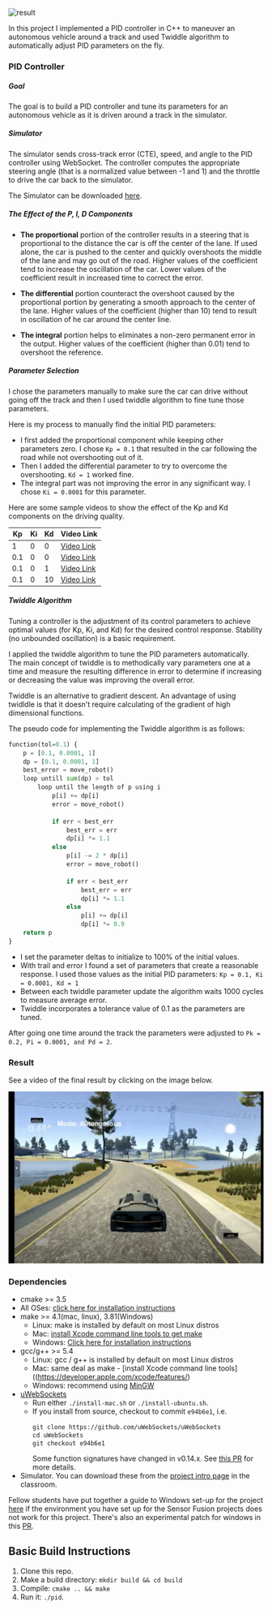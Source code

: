 [result]: ./media/pid.gif "Short Gif"
![result]

In this project I implemented a PID controller in C++ to maneuver an autonomous vehicle around a track and used Twiddle algorithm to automatically adjust PID parameters on the fly.

### PID Controller
##### Goal
The goal is to build a PID controller and tune its parameters for an autonomous vehicle as it is driven around a track in the simulator.

##### Simulator
The simulator sends cross-track error (CTE), speed, and angle to the PID controller using WebSocket. The controller computes the appropriate steering angle (that is a normalized value between -1 and 1) and the throttle to drive the car back to the simulator.

The Simulator can be downloaded [here](https://github.com/udacity/self-driving-car-sim/releases).


##### The Effect of the P, I, D Components
- **The proportional** portion of the controller results in a steering that is proportional to the distance the car is off the center of the lane. If used alone, the car is pushed to the center and quickly overshoots the middle of the lane and may go out of the road. Higher values of the coefficient tend to increase the oscillation of the car. Lower values of the coefficient result in increased time to correct the error.

- **The differential** portion counteract the overshoot caused by the proportional portion by generating a smooth approach to the center of the lane. Higher values of the coefficient (higher than 10) tend to result in oscillation of he car around the center line.

- **The integral** portion helps to eliminates a non-zero permanent error in the output. Higher values of the coefficient (higher than 0.01) tend to overshoot the reference.


##### Parameter Selection
I chose the parameters manually to make sure the car can drive without going off the track and then I used twiddle algorithm to fine tune those parameters.

Here is my process to manually find the initial PID parameters:
- I first added the proportional component while keeping other parameters zero. I chose `Kp = 0.1` that resulted in the car following the road while not overshooting out of it.
- Then I added the differential parameter to try to overcome the overshooting. `Kd = 1` worked fine.
- The integral part was not improving the error in any significant way. I chose `Ki = 0.0001` for this parameter.


Here are some sample videos to show the effect of the Kp and Kd components on the driving quality.

  Kp  |  Ki  | Kd |  Video Link
------|----- | ---|-------------
 1 | 0  |  0 | [Video Link](https://www.youtube.com/watch?v=NtbGrdZbvcM)
 0.1 | 0  |  0 | [Video Link](https://www.youtube.com/watch?v=WA-sdZhimBs)
 0.1 | 0  |  1 | [Video Link](https://www.youtube.com/watch?v=4uhZ9vBzcuE)
 0.1 | 0  |  10 | [Video Link](https://www.youtube.com/watch?v=utDTVqofqiA)



##### Twiddle Algorithm
Tuning a controller is the adjustment of its control parameters to achieve optimal values (for Kp, Ki, and Kd) for the desired control response. Stability (no unbounded oscillation) is a basic requirement.

I applied the twiddle algorithm to tune the PID parameters automatically. The main concept of twiddle is to methodically vary parameters one at a time and measure the resulting difference in error to determine if increasing or decreasing the value was improving the overall error.

Twiddle is an alternative to gradient descent. An advantage of using twidldle is that it doesn't require calculating of the gradient of high dimensional functions.

The pseudo code for implementing the Twiddle algorithm is as follows:

```Python
function(tol=0.1) {
    p = [0.1, 0.0001, 1]
    dp = [0.1, 0.0001, 1]
    best_error = move_robot()
    loop untill sum(dp) > tol
        loop until the length of p using i
            p[i] += dp[i]
            error = move_robot()

            if err < best_err
                best_err = err
                dp[i] *= 1.1
            else
                p[i] -= 2 * dp[i]
                error = move_robot()

                if err < best_err
                    best_err = err
                    dp[i] *= 1.1
                else
                    p[i] += dp[i]
                    dp[i] *= 0.9
    return p
}
```

- I set the parameter deltas to initialize to 100% of the initial values.
- With trail and error I found a set of parameters that create a reasonable response. I used those values as the initial PID parameters: `Kp = 0.1, Ki = 0.0001, Kd = 1`
- Between each twiddle parameter update the algorithm waits 1000 cycles to measure average error.
- Twiddle incorporates a tolerance value of 0.1 as the parameters are tuned.

After going one time around the track the parameters were adjusted to `Pk = 0.2, Pi = 0.0001, and Pd = 2`.

### Result
See a video of the final result by clicking on the image below.

[image-final-result]: ./media/screen_shot.PNG "Final Video Screenshot"
[![image-final-result]](https://www.youtube.com/watch?v=Rw_0oPXjEiQ)



### Dependencies

* cmake >= 3.5
 * All OSes: [click here for installation instructions](https://cmake.org/install/)
* make >= 4.1(mac, linux), 3.81(Windows)
  * Linux: make is installed by default on most Linux distros
  * Mac: [install Xcode command line tools to get make](https://developer.apple.com/xcode/features/)
  * Windows: [Click here for installation instructions](http://gnuwin32.sourceforge.net/packages/make.htm)
* gcc/g++ >= 5.4
  * Linux: gcc / g++ is installed by default on most Linux distros
  * Mac: same deal as make - [install Xcode command line tools]((https://developer.apple.com/xcode/features/)
  * Windows: recommend using [MinGW](http://www.mingw.org/)
* [uWebSockets](https://github.com/uWebSockets/uWebSockets)
  * Run either `./install-mac.sh` or `./install-ubuntu.sh`.
  * If you install from source, checkout to commit `e94b6e1`, i.e.
    ```
    git clone https://github.com/uWebSockets/uWebSockets
    cd uWebSockets
    git checkout e94b6e1
    ```
    Some function signatures have changed in v0.14.x. See [this PR](https://github.com/udacity/CarND-MPC-Project/pull/3) for more details.
* Simulator. You can download these from the [project intro page](https://github.com/udacity/self-driving-car-sim/releases) in the classroom.

Fellow students have put together a guide to Windows set-up for the project [here](https://s3-us-west-1.amazonaws.com/udacity-selfdrivingcar/files/Kidnapped_Vehicle_Windows_Setup.pdf) if the environment you have set up for the Sensor Fusion projects does not work for this project. There's also an experimental patch for windows in this [PR](https://github.com/udacity/CarND-PID-Control-Project/pull/3).

## Basic Build Instructions

1. Clone this repo.
2. Make a build directory: `mkdir build && cd build`
3. Compile: `cmake .. && make`
4. Run it: `./pid`.

